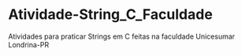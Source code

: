 # Atividade-String_C_Faculdade
Atividades para praticar Strings em C feitas na faculdade Unicesumar Londrina-PR
